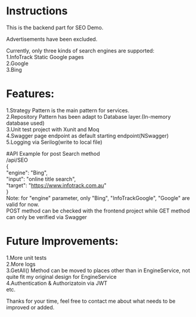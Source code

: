# Instructions
This is the backend part for SEO Demo.

Advertisements have been excluded.

Currently, only three kinds of search engines are supported:\
1.InfoTrack Static Google pages\
2.Google\
3.Bing

# Features:
1.Strategy Pattern is the main pattern for services.\
2.Repository Pattern has been adapt to Database layer.(In-memory database used)\
3.Unit test project with Xunit and Moq\
4.Swagger page endpoint as default starting endpoint(NSwagger)\
5.Logging via Serilog(write to local file)

#API Example for post Search method\
/api/SEO\
{\
  "engine": "Bing",\
  "input": "online title search",\
  "target": "https://www.infotrack.com.au" \
}\
Note: for "engine" parameter, only "Bing", "InfoTrackGoogle", "Google" are valid for now.\
POST method can be checked with the frontend project while GET method can only be verified via Swagger

# Future Improvements:
1.More unit tests\
2.More logs\
3.GetAll() Method can be moved to places other than in EngineService, not quite fit my original design for EngineService\
4.Authentication & Authorizatoin via JWT\
etc.

Thanks for your time, feel free to contact me about what needs to be improved or added.
